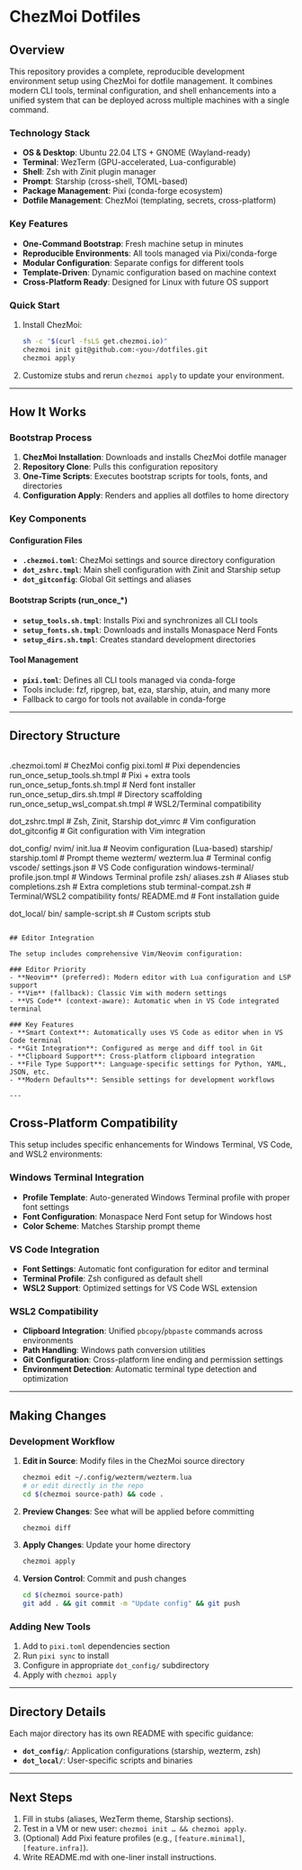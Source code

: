 # ChezMoi Dotfiles

## Overview

This repository provides a complete, reproducible development environment setup using ChezMoi for dotfile management. It combines modern CLI tools, terminal configuration, and shell enhancements into a unified system that can be deployed across multiple machines with a single command.

### Technology Stack
- **OS & Desktop**: Ubuntu 22.04 LTS + GNOME (Wayland-ready)
- **Terminal**: WezTerm (GPU-accelerated, Lua-configurable)
- **Shell**: Zsh with Zinit plugin manager
- **Prompt**: Starship (cross-shell, TOML-based)
- **Package Management**: Pixi (conda-forge ecosystem)
- **Dotfile Management**: ChezMoi (templating, secrets, cross-platform)

### Key Features
- **One-Command Bootstrap**: Fresh machine setup in minutes
- **Reproducible Environments**: All tools managed via Pixi/conda-forge
- **Modular Configuration**: Separate configs for different tools
- **Template-Driven**: Dynamic configuration based on machine context
- **Cross-Platform Ready**: Designed for Linux with future OS support

### Quick Start

1. Install ChezMoi:
   ```bash
   sh -c "$(curl -fsLS get.chezmoi.io)"
   chezmoi init git@github.com:<you>/dotfiles.git
   chezmoi apply
   ```

2. Customize stubs and rerun `chezmoi apply` to update your environment.

---

## How It Works

### Bootstrap Process
1. **ChezMoi Installation**: Downloads and installs ChezMoi dotfile manager
2. **Repository Clone**: Pulls this configuration repository
3. **One-Time Scripts**: Executes bootstrap scripts for tools, fonts, and directories
4. **Configuration Apply**: Renders and applies all dotfiles to home directory

### Key Components

#### Configuration Files
- **`.chezmoi.toml`**: ChezMoi settings and source directory configuration
- **`dot_zshrc.tmpl`**: Main shell configuration with Zinit and Starship setup
- **`dot_gitconfig`**: Global Git settings and aliases

#### Bootstrap Scripts (run_once_*)
- **`setup_tools.sh.tmpl`**: Installs Pixi and synchronizes all CLI tools
- **`setup_fonts.sh.tmpl`**: Downloads and installs Monaspace Nerd Fonts
- **`setup_dirs.sh.tmpl`**: Creates standard development directories

#### Tool Management
- **`pixi.toml`**: Defines all CLI tools managed via conda-forge
- Tools include: fzf, ripgrep, bat, eza, starship, atuin, and many more
- Fallback to cargo for tools not available in conda-forge

---

## Directory Structure

```
```
.chezmoi.toml                 # ChezMoi config
pixi.toml                     # Pixi dependencies
run_once_setup_tools.sh.tmpl  # Pixi + extra tools
run_once_setup_fonts.sh.tmpl  # Nerd font installer
run_once_setup_dirs.sh.tmpl   # Directory scaffolding
run_once_setup_wsl_compat.sh.tmpl  # WSL2/Terminal compatibility

dot_zshrc.tmpl                # Zsh, Zinit, Starship
dot_vimrc                     # Vim configuration
dot_gitconfig                 # Git configuration with Vim integration

dot_config/
  nvim/
    init.lua                  # Neovim configuration (Lua-based)
  starship/
    starship.toml             # Prompt theme
  wezterm/
    wezterm.lua               # Terminal config
  vscode/
    settings.json             # VS Code configuration
  windows-terminal/
    profile.json.tmpl         # Windows Terminal profile
  zsh/
    aliases.zsh               # Aliases stub
    completions.zsh           # Extra completions stub
    terminal-compat.zsh       # Terminal/WSL2 compatibility
  fonts/
    README.md                 # Font installation guide

dot_local/
  bin/
    sample-script.sh          # Custom scripts stub
```

## Editor Integration

The setup includes comprehensive Vim/Neovim configuration:

### Editor Priority
- **Neovim** (preferred): Modern editor with Lua configuration and LSP support
- **Vim** (fallback): Classic Vim with modern settings
- **VS Code** (context-aware): Automatic when in VS Code integrated terminal

### Key Features
- **Smart Context**: Automatically uses VS Code as editor when in VS Code terminal
- **Git Integration**: Configured as merge and diff tool in Git
- **Clipboard Support**: Cross-platform clipboard integration
- **File Type Support**: Language-specific settings for Python, YAML, JSON, etc.
- **Modern Defaults**: Sensible settings for development workflows

---
```

## Cross-Platform Compatibility

This setup includes specific enhancements for Windows Terminal, VS Code, and WSL2 environments:

### Windows Terminal Integration
- **Profile Template**: Auto-generated Windows Terminal profile with proper font settings
- **Font Configuration**: Monaspace Nerd Font setup for Windows host
- **Color Scheme**: Matches Starship prompt theme

### VS Code Integration  
- **Font Settings**: Automatic font configuration for editor and terminal
- **Terminal Profile**: Zsh configured as default shell
- **WSL2 Support**: Optimized settings for VS Code WSL extension

### WSL2 Compatibility
- **Clipboard Integration**: Unified `pbcopy`/`pbpaste` commands across environments
- **Path Handling**: Windows path conversion utilities
- **Git Configuration**: Cross-platform line ending and permission settings
- **Environment Detection**: Automatic terminal type detection and optimization

---

## Making Changes

### Development Workflow
1. **Edit in Source**: Modify files in the ChezMoi source directory
   ```bash
   chezmoi edit ~/.config/wezterm/wezterm.lua
   # or edit directly in the repo
   cd $(chezmoi source-path) && code .
   ```
2. **Preview Changes**: See what will be applied before committing
   ```bash
   chezmoi diff
   ```
3. **Apply Changes**: Update your home directory
   ```bash
   chezmoi apply
   ```
4. **Version Control**: Commit and push changes
   ```bash
   cd $(chezmoi source-path)
   git add . && git commit -m "Update config" && git push
   ```

### Adding New Tools
1. Add to `pixi.toml` dependencies section
2. Run `pixi sync` to install
3. Configure in appropriate `dot_config/` subdirectory
4. Apply with `chezmoi apply`

---

## Directory Details

Each major directory has its own README with specific guidance:
- **`dot_config/`**: Application configurations (starship, wezterm, zsh)
- **`dot_local/`**: User-specific scripts and binaries

---

## Next Steps

1. Fill in stubs (aliases, WezTerm theme, Starship sections).
2. Test in a VM or new user: `chezmoi init … && chezmoi apply`.
3. (Optional) Add Pixi feature profiles (e.g., `[feature.minimal]`, `[feature.infra]`).
4. Write README.md with one-liner install instructions.
